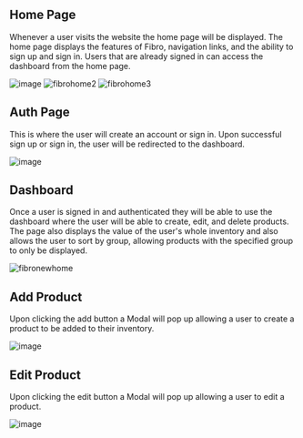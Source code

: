 ## Home Page

Whenever a user visits the website the home page will be displayed. The home page displays the features of Fibro, navigation links, and the ability to sign up and sign in. Users that are already signed in can access the dashboard from the home page.

![image](https://user-images.githubusercontent.com/70303734/175929750-f30f666b-aa34-452d-a483-d0285b98d765.png)
![fibrohome2](https://user-images.githubusercontent.com/70303734/130323381-c8c66a84-242c-4619-ad35-9f27cbbce80b.png)
![fibrohome3](https://user-images.githubusercontent.com/70303734/130323384-18eb6dab-522f-40ea-92de-5842137a22bf.png)

## Auth Page

This is where the user will create an account or sign in. Upon successful sign up or sign in, the user will be redirected to the dashboard.

![image](https://user-images.githubusercontent.com/70303734/175930177-273848cd-9539-41a7-9904-d790ea3404a9.png)
## Dashboard

Once a user is signed in and authenticated they will be able to use the dashboard where the user will be able to create, edit, and delete products. The page also displays the value of the user's whole inventory and also allows the user to sort by group, allowing products with the specified group to only be displayed.

![fibronewhome](https://user-images.githubusercontent.com/70303734/175930467-3494e99c-51c5-48cd-bfe0-fa11241dc944.png)

## Add Product

 Upon clicking the add button a Modal will pop up allowing a user to create a product to be added to their inventory.
 
![image](https://user-images.githubusercontent.com/70303734/175929944-50b7f9a3-552d-4cf6-956a-1548ec351be8.png)
## Edit Product

Upon clicking the edit button a Modal will pop up allowing a user to edit a product.

![image](https://user-images.githubusercontent.com/70303734/175930099-4a47baba-27e1-475b-9ec3-34590549f583.png)
